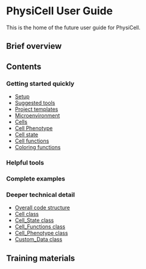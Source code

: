 # PhysiCell User Guide
This is the home of the future user guide for PhysiCell. 

## Brief overview 

## Contents 
### Getting started quickly 
* [Setup](setup.md)
* [Suggested tools](suggested_tools.md)
* [Project templates](project_templates.md)
* [Microenvironment](microenvironment.md)
* [Cells](cells.md)
* [Cell Phenotype](cell_phenotype.md)
* [Cell state](cell_state.md)
* [Cell functions](cell_functions.md)
* [Coloring functions](coloring_functions.md)

### Helpful tools

### Complete examples 

### Deeper technical detail

* [Overall code structure](code_structure.md)
* [Cell class]()
* [Cell_State class]()
* [Cell_Functions class]()
* [Cell_Phenotype class]()
* [Custom_Data class]()

## Training materials 
